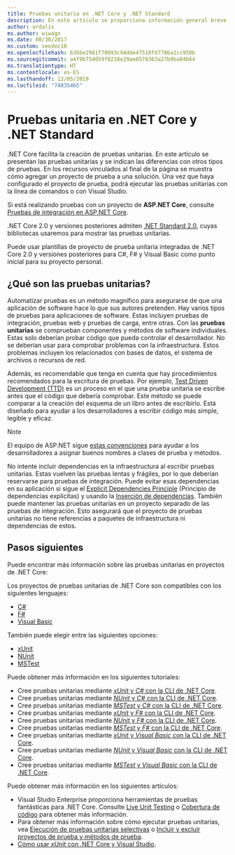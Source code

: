 ```yaml
---
title: Pruebas unitaria en .NET Core y .NET Standard
description: En este artículo se proporciona información general breve de las pruebas unitarias para los proyectos de .NET Core y .NET Standard.
author: ardalis
ms.author: wiwagn
ms.date: 08/30/2017
ms.custom: seodec18
ms.openlocfilehash: 63bbe2981f70093c94dde47510fd7786a1cc950b
ms.sourcegitcommit: a4f9b754059f0210e29ae0578363a27b9ba84b64
ms.translationtype: HT
ms.contentlocale: es-ES
ms.lasthandoff: 12/05/2019
ms.locfileid: "74835465"
---
```

# <a name="unit-testing-in-net-core-and-net-standard"></a>Pruebas unitaria en .NET Core y .NET Standard

.NET Core facilita la creación de pruebas unitarias. En este artículo se presentan las pruebas unitarias y se indican las diferencias con otros tipos de pruebas. En los recursos vinculados al final de la página se muestra cómo agregar un proyecto de prueba a una solución. Una vez que haya configurado el proyecto de prueba, podrá ejecutar las pruebas unitarias con la línea de comandos o con Visual Studio.

Si está realizando pruebas con un proyecto de **ASP.NET Core**, consulte [Pruebas de integración en ASP.NET Core](/aspnet/core/test/integration-tests#test-app-prerequisites).

.NET Core 2.0 y versiones posteriores admiten [.NET Standard 2.0](../../standard/net-standard.md), cuyas bibliotecas usaremos para mostrar las pruebas unitarias.

Puede usar plantillas de proyecto de prueba unitaria integradas de .NET Core 2.0 y versiones posteriores para C#, F# y Visual Basic como punto inicial para su proyecto personal.

## <a name="what-are-unit-tests"></a>¿Qué son las pruebas unitarias?

Automatizar pruebas es un método magnífico para asegurarse de que una aplicación de software hace lo que sus autores pretenden. Hay varios tipos de pruebas para aplicaciones de software. Estas incluyen pruebas de integración, pruebas web y pruebas de carga, entre otras. Con las **pruebas unitarias** se comprueban componentes y métodos de software individuales. Estas solo deberían probar código que pueda controlar el desarrollador. No se deberían usar para comprobar problemas con la infraestructura. Estos problemas incluyen los relacionados con bases de datos, el sistema de archivos o recursos de red. 

Además, es recomendable que tenga en cuenta que hay procedimientos recomendados para la escritura de pruebas. Por ejemplo, [Test Driven Development (TTD)](https://deviq.com/test-driven-development/) es un proceso en el que una prueba unitaria se escribe antes que el código que debería comprobar. Este método se puede comparar a la creación del esquema de un libro antes de escribirlo. Está diseñado para ayudar a los desarrolladores a escribir código más simple, legible y eficaz. 

> [!NOTE]
> El equipo de ASP.NET sigue [estas convenciones](https://github.com/aspnet/Home/wiki/Engineering-guidelines#unit-tests-and-functional-tests) para ayudar a los desarrolladores a asignar buenos nombres a clases de prueba y métodos.

No intente incluir dependencias en la infraestructura al escribir pruebas unitarias. Estas vuelven las pruebas lentas y frágiles, por lo que deberían reservarse para pruebas de integración. Puede evitar esas dependencias en su aplicación si sigue el [Explicit Dependencies Principle](https://deviq.com/explicit-dependencies-principle/) (Principio de dependencias explícitas) y usando la [Inserción de dependencias](/aspnet/core/fundamentals/dependency-injection). También puede mantener las pruebas unitarias en un proyecto separado de las pruebas de integración. Esto asegurará que el proyecto de pruebas unitarias no tiene referencias a paquetes de infraestructura ni dependencias de estos.

## <a name="next-steps"></a>Pasos siguientes

Puede encontrar más información sobre las pruebas unitarias en proyectos de .NET Core:

Los proyectos de pruebas unitarias de .NET Core son compatibles con los siguientes lenguajes:

- [C#](../../csharp/index.yml)
- [F#](../../fsharp/index.yml)
- [Visual Basic](../../visual-basic/index.yml) 

También puede elegir entre las siguientes opciones:

- [xUnit](https://xunit.github.io) 
- [NUnit](https://nunit.org)
- [MSTest](https://github.com/Microsoft/testfx-docs)

Puede obtener más información en los siguientes tutoriales:

- Cree pruebas unitarias mediante [*xUnit* y *C#* con la CLI de .NET Core](unit-testing-with-dotnet-test.md).
- Cree pruebas unitarias mediante [*NUnit* y *C#* con la CLI de .NET Core](unit-testing-with-nunit.md).
- Cree pruebas unitarias mediante [*MSTest* y *C#* con la CLI de .NET Core](unit-testing-with-mstest.md).
- Cree pruebas unitarias mediante [*xUnit* y *F#* con la CLI de .NET Core](unit-testing-fsharp-with-dotnet-test.md).
- Cree pruebas unitarias mediante [*NUnit* y *F#* con la CLI de .NET Core](unit-testing-fsharp-with-nunit.md).
- Cree pruebas unitarias mediante [*MSTest* y *F#* con la CLI de .NET Core](unit-testing-fsharp-with-mstest.md).
- Cree pruebas unitarias mediante [*xUnit* y *Visual Basic* con la CLI de .NET Core](unit-testing-visual-basic-with-dotnet-test.md).
- Cree pruebas unitarias mediante [*NUnit* y *Visual Basic* con la CLI de .NET Core](unit-testing-visual-basic-with-nunit.md).
- Cree pruebas unitarias mediante [*MSTest* y *Visual Basic* con la CLI de .NET Core](unit-testing-visual-basic-with-mstest.md).

Puede obtener más información en los siguientes artículos:

- Visual Studio Enterprise proporciona herramientas de pruebas fantásticas para .NET Core. Consulte [Live Unit Testing](/visualstudio/test/live-unit-testing) o [Cobertura de código](https://github.com/Microsoft/vstest-docs/blob/master/docs/analyze.md#working-with-code-coverage) para obtener más información.
- Para obtener más información sobre cómo ejecutar pruebas unitarias, vea [Ejecución de pruebas unitarias selectivas](selective-unit-tests.md) o [Incluir y excluir proyectos de prueba y métodos de prueba](/visualstudio/test/live-unit-testing#include-and-exclude-test-projects-and-test-methods).
- [Cómo usar xUnit con .NET Core y Visual Studio](https://xunit.github.io/docs/getting-started-dotnet-core.html).
